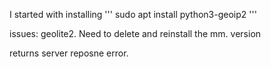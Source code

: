 

I started with installing 
'''
sudo apt install python3-geoip2
'''

issues: geolite2. Need to delete and reinstall the mm. version

returns server reposne error.